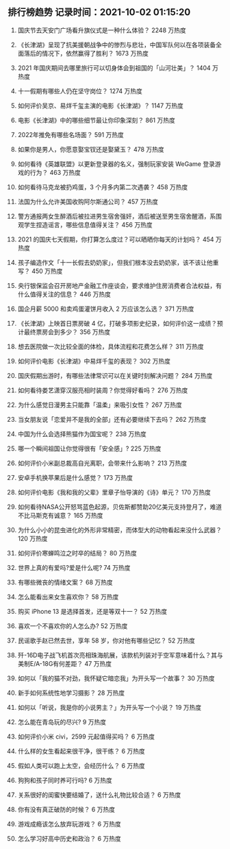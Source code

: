 
## 排行榜趋势 记录时间：2021-10-02 01:15:20
  
  1. 国庆节去天安门广场看升旗仪式是一种什么体验？ 2248 万热度
    
  2. 《长津湖》呈现了抗美援朝战争中的惨烈与悲壮，中国军队何以在各项装备全面落后的情况下，依然赢得了胜利？ 1673 万热度
    
  3. 2021 年国庆期间去哪里旅行可以切身体会到祖国的「山河壮美」？ 1404 万热度
    
  4. 十一假期有哪些人仍在坚守岗位？ 1274 万热度
    
  5. 如何评价吴京、易烊千玺主演的电影《长津湖》？ 1147 万热度
    
  6. 电影《长津湖》中的哪些细节最让你印象深刻？ 861 万热度
    
  7. 2022年推免有哪些名场面？ 591 万热度
    
  8. 如果你是男人，你愿意娶宝钗还是娶黛玉？ 478 万热度
    
  9. 如何看待《英雄联盟》以更新登录器的名义，强制玩家安装 WeGame 登录游戏的行为？ 463 万热度
    
  10. 如何看待马克龙被扔鸡蛋，3 个月多内第二次遇袭？ 458 万热度
    
  11. 法国为什么允许美国收购阿尔斯通公司？ 457 万热度
    
  12. 警方通报两女生醉酒后被拉进男生宿舍强奸，酒后被送至男生宿舍醒酒，系围观学生捏造谣言，哪些信息值得关注？ 456 万热度
    
  13. 2021 的国庆七天假期，你打算怎么度过？可以晒晒你每天的计划吗？ 454 万热度
    
  14. 孩子编造作文「十一长假去奶奶家」，但我们根本没去奶奶家，该不该让他重写？ 450 万热度
    
  15. 央行银保监会召开房地产金融工作座谈会，要求维护住房消费者合法权益，有什么值得关注的信息？ 446 万热度
    
  16. 国企月薪  5000 和卖鸡蛋灌饼月收入 2 万应该怎么选？ 371 万热度
    
  17. 《长津湖》上映首日票房破 4 亿，打破多项影史纪录，如何评价这一成绩？预计最终票房会到多少？ 356 万热度
    
  18. 想去医院做一次比较全面的体检，具体流程和花费怎么样？ 311 万热度
    
  19. 如何评价电影《长津湖》中易烊千玺的表现？ 302 万热度
    
  20. 国庆假期出游时，有哪些法律常识可以在关键时刻解决问题？ 284 万热度
    
  21. 如何看待娄艺潇穿汉服亮相时装周？你觉得好看吗？ 276 万热度
    
  22. 为什么感觉日漫男主只能靠「温柔」来吸引女性？ 267 万热度
    
  23. 当女朋友说「恋爱并不是我的全部」还有必要继续下去吗？ 262 万热度
    
  24. 中国为什么会选择熊猫作为国宝呢？ 238 万热度
    
  25. 哪一个瞬间祖国让你觉得很有「安全感」? 225 万热度
    
  26. 如何评价小米副总裁高自光离职，会带来什么影响？ 213 万热度
    
  27. 安卓手机换苹果后是什么感觉？ 173 万热度
    
  28. 如何评价电影《我和我的父辈》里章子怡导演的《诗》单元？ 170 万热度
    
  29. 如何看待NASA公开怒骂蓝色起源，贝佐斯都赞助20亿美元支持登月了，难道不比马斯克有诚意？ 165 万热度
    
  30. 为什么小小的昆虫进化的外形非常精密，而体型大的动物看起来没什么武器？ 120 万热度
    
  31. 如何评价寒蝉鸣泣之时卒的结局？ 80 万热度
    
  32. 世界上真的有爱吗?爱是什么呢? 74 万热度
    
  33. 有哪些微丧的情绪文案？ 68 万热度
    
  34. 怎么能看出来女生喜欢你？ 58 万热度
    
  35. 购买 iPhone 13 是选择首发，还是等双十一？ 52 万热度
    
  36. 喜欢一个不喜欢你的人怎么办? 52 万热度
    
  37. 民谣歌手赵已然去世，享年 58 岁，你对他有哪些记忆？ 52 万热度
    
  38. 歼-16D电子战飞机首次亮相珠海航展，该款机列装对于空军意味着什么？其与美制E/A-18G有何差距？ 47 万热度
    
  39. 如何以「我的猫不对劲，我怀疑它暗恋我」为开头写一个故事？ 30 万热度
    
  40. 新手如何系统性地学习摄影？ 28 万热度
    
  41. 如何以「听说，我是你的小说男主？」为开头写一个小说？ 19 万热度
    
  42. 怎么能在青岛玩的尽兴? 9 万热度
    
  43. 如何评价小米 civi，2599 元起值得买吗？ 6 万热度
    
  44. 什么样的女生看起来很干净，很干练？ 6 万热度
    
  45. 假如人类可以跑上太空，会经历什么？ 6 万热度
    
  46. 狗狗和孩子同时养可行吗? 6 万热度
    
  47. 关系很好的闺蜜快要结婚了，送什么礼物比较合适？ 6 万热度
    
  48. 你有没有真正破防的时候？ 6 万热度
    
  49. 游戏成瘾该怎么放弃玩游戏？ 6 万热度
    
  50. 怎么学习好高中历史和政治？ 6 万热度
    